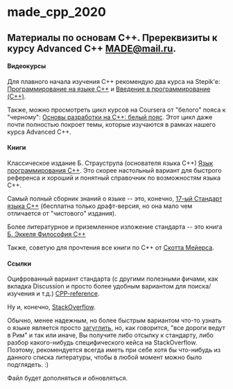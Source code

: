 # made_cpp_2020

## Материалы по основам С++. Пререквизиты к курсу Advanced C++ MADE@mail.ru.

#### Видеокурсы

Для плавного начала изучения С++ рекомендую два курса на Stepik'e: [Программирование на языке C++](https://stepik.org/course/7/promo) и [Введение в программирование (C++)](https://stepik.org/course/363/promo).

Также, можно просмотреть цикл курсов на Coursera от "белого" пояса к "черному": [Основы разработки на C++: белый пояс](https://ru.coursera.org/learn/c-plus-plus-white).
Этот цикл даже почти полностью покроет темы, которые изучаются в рамках нашего курса Advanced C++.

#### Книги

Классическое издание Б. Страуструпа (основателя языка С++) [Язык программирования С++](http://www.8361.ru/6sem/books/Straustrup-Yazyk_programmirovaniya_c.pdf). Это скорее настольный вариант для быстрого референса и хороший и понятный справочник по возможностям языка С++.

Самый полный сборник знаний о языке  -- это, конечно, [17-ый Стандарт языка С++](http://www.open-std.org/jtc1/sc22/wg21/docs/papers/2017/n4713.pdf) (бесплатна только драфт-версия, но она мало чем отличается от "чистового" издания).

Более литературное и приземленное изложение стандарта -- это книга [Б. Эккеля Философия С++](https://www.ozon.ru/context/detail/id/1631049/)

Также, советую для прочтения все книги по С++ от [Скотта Мейерса](https://www.livelib.ru/author/148573/top-skott-majers).

#### Ссылки

Оцифрованный вариант стандарта (с другими полезными фичами, как вкладка Discussion и просто более удобным вариантом для поиска/изучения и т.д.) [CPP-reference](https://en.cppreference.com/).

Ну и, конечно, [StackOverflow](https://ru.stackoverflow.com/).

Обычно, менее надежным, но более быстрым вариантом что-то узнать о языке является просто [загуглить](https://www.google.com), но, как говорится, "все дороги ведут в Рим" и так или иначе, Вы получите либо отсылку к стандарту, либо разбор какого-нибудь специфического кейса на StackOverflow. Поэтому, рекомендуется всегда иметь при себе хотя бы что-нибудь из данного списка литературы, чтобы в любой момент можно было подглядеть. :)

Файл будет дополняться и обновляться.

